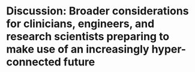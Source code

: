 # Discussion: Broader considerations for clinicians, engineers, and research scientists preparing to make use of an increasingly hyper-connected future
